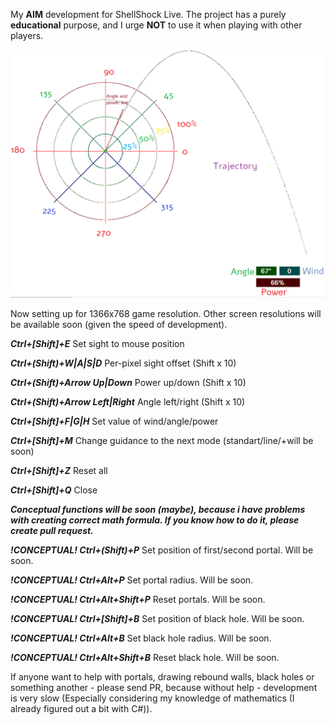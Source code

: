 My **AIM** development for ShellShock Live. The project has a purely **educational** purpose, and I urge **NOT** to use it when playing with other players.

![Guide](https://github.com/Rain0Ash/ShellShockLive-Aim/blob/master/guide.png)

Now setting up for 1366x768 game resolution. Other screen resolutions will be available soon (given the speed of development).

***Ctrl+[Shift]+E***     Set sight to mouse position

***Ctrl+(Shift)+W|A|S|D***    Per-pixel sight offset (Shift x 10)

***Ctrl+(Shift)+Arrow Up|Down***     Power up/down (Shift x 10)

***Ctrl+(Shift)+Arrow Left|Right***     Angle left/right (Shift x 10)

***Ctrl+[Shift]+F|G|H***     Set value of wind/angle/power

***Ctrl+[Shift]+M***    Change guidance to the next mode (standart/line/+will be soon)

***Ctrl+[Shift]+Z***    Reset all

***Ctrl+[Shift]+Q***    Close



***Conceptual functions will be soon (maybe), because i have problems with creating correct math formula. If you know how to do it, please create pull request.***

***!CONCEPTUAL! Ctrl+(Shift)+P***     Set position of first/second portal. Will be soon.

***!CONCEPTUAL! Ctrl+Alt+P***     Set portal radius. Will be soon.

***!CONCEPTUAL! Ctrl+Alt+Shift+P***     Reset portals. Will be soon.

***!CONCEPTUAL! Ctrl+[Shift]+B***     Set position of black hole. Will be soon.

***!CONCEPTUAL! Ctrl+Alt+B***     Set black hole radius. Will be soon.

***!CONCEPTUAL! Ctrl+Alt+Shift+B***     Reset black hole. Will be soon.

If anyone want to help with portals, drawing rebound walls, black holes or something another - please send PR, because without help - development is very slow (Especially considering my knowledge of mathematics (I already figured out a bit with C#)).
